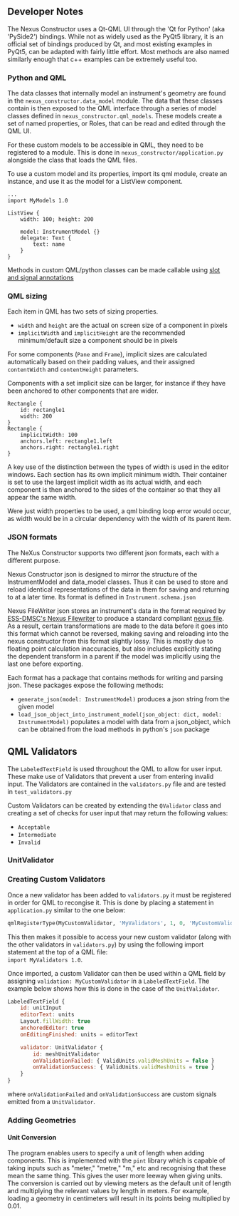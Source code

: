 ## Developer Notes

The Nexus Constructor uses a Qt-QML UI through the 'Qt for Python' (aka
'PySide2') bindings. While not as widely used as the PyQt5 library, it is an
official set of bindings produced by Qt, and most existing examples in PyQt5,
can be adapted with fairly little effort. Most methods are also named similarly
enough that c++ examples can be extremely useful too.

### Python and QML

The data classes that internally model an instrument's geometry are found in the
`nexus_constructor.data_model` module. The data that these classes contain is
then exposed to the QML interface through a series of model classes defined in
`nexus_constructor.qml_models`. These models create a set of named
properties, or Roles, that can be read and edited through the QML UI.

For these custom models to be accessible in QML, they need to be registered to a
module. This is done in `nexus_constructor/application.py` alongside the
class that loads the QML files.

To use a custom model and its properties, import its qml module, create an
instance, and use it as the model for a ListView component.
```
...
import MyModels 1.0

ListView {
    width: 100; height: 200

    model: InstrumentModel {}
    delegate: Text {
        text: name
    }
}
```

Methods in custom QML/python classes can be made callable using
[slot and signal annotations](https://wiki.qt.io/Qt_for_Python_Signals_and_Slots)

### QML sizing

Each item in QML has two sets of sizing properties.

- `width` and `height` are the actual on screen size of a component in pixels
- `implicitWidth` and `implicitHeight` are the recommended minimum/default size
a component should be in pixels
 
For some components (`Pane` and `Frame`), implicit sizes are calculated
automatically based on their padding values, and their assigned `contentWidth`
and `contentHeight` parameters.
 
Components with a set implicit size can be larger, for instance if they have
been anchored to other components that are wider.
```
Rectangle {
    id: rectangle1
    width: 200
}
Rectangle {
    implicitWidth: 100
    anchors.left: rectangle1.left
    anchors.right: rectangle1.right
}
```
A key use of the distinction between the types of width is used in the editor
windows. Each section has its own implicit minimum width. Their container is set
to use the largest implicit width as its actual width, and each component is
then anchored to the sides of the container so that they all appear the same
width.

Were just width properties to be used, a qml binding loop error would occur, as
width would be in a circular dependency with the width of its parent item.

### JSON formats

The NeXus Constructor supports two different json formats, each with a
different purpose.

Nexus Constructor json is designed to mirror the structure of the 
InstrumentModel and data_model classes. Thus it can be used to store and reload
identical representations of the data in them for saving and returning to at a
later time. Its format is defined in `Instrument.schema.json`

Nexus FileWriter json stores an instrument's data in the format required by
[ESS-DMSC's Nexus Filewriter](https://github.com/ess-dmsc/kafka-to-nexus/)
to produce a standard compliant [nexus file](https://www.nexusformat.org/).
As a result, certain transformations are made to the data before it goes into
this format which cannot be reversed, making saving and reloading into the
nexus constructor from this format slightly lossy. This is mostly due to
floating point calculation inaccuracies, but also includes explicitly stating
the dependent transform in a parent if the model was implicitly using the last
one before exporting.

Each format has a package that contains methods for writing and parsing json.
These packages expose the following methods:

 - `generate_json(model: InstrumentModel)`
 produces a json string from the given model
 - `load_json_object_into_instrument_model(json_object: dict, model: InstrumentModel)`
 populates a model with data from a json_object, which can be obtained from the
 load methods in python's `json` package
 
## QML Validators

The `LabeledTextField` is used throughout the QML to allow for user input. These make use of Validators that prevent a user from entering invalid input. The Validators are contained in the `validators.py` file and are tested in `test_validators.py` 

Custom Validators can be created by extending the `QValidator` class and creating a set of checks for user input that may return the following values:
- `Acceptable`
- `Intermediate`
- `Invalid`

### UnitValidator

### Creating Custom Validators

Once a new validator has been added to `validators.py` it must be registered in order for QML to recongise it. This is done by placing a statement in `application.py` similar to the one below:
```python
qmlRegisterType(MyCustomValidator, 'MyValidators', 1, 0, 'MyCustomValidator')
```

This then makes it possible to access your new custom validator (along with the other validators in `validators.py`) by using the following import statement at the top of a QML file:  
`import MyValidators 1.0`.

Once imported, a custom Validator can then be used within a QML field by assigning `validation: MyCustomValidator` in a `LabeledTextField`. The example below shows how this is done in the case of the `UnitValidator`.  

```qml
LabeledTextField {
    id: unitInput
    editorText: units
    Layout.fillWidth: true
    anchoredEditor: true
    onEditingFinished: units = editorText

    validator: UnitValidator {
        id: meshUnitValidator
        onValidationFailed: { ValidUnits.validMeshUnits = false }
        onValidationSuccess: { ValidUnits.validMeshUnits = true }
    }
}
```

where `onValidationFailed` and `onValidationSuccess` are custom signals emitted from a `UnitValidator`.

### Adding Geometries

#### Unit Conversion

The program enables users to specify a unit of length when adding components. This is implemented with the `pint` library which is capable of taking inputs such as "meter," "metre," "m," etc and recognising that these mean the same thing. This gives the user more leeway when giving units. The conversion is carried out by viewing meters as the default unit of length and multiplying the relevant values by length in meters. For example, loading a geometry in centimeters will result in its points being multiplied by 0.01.